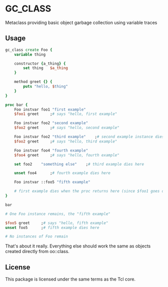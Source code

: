 GC_CLASS
========

Metaclass providing basic object garbage collection using variable traces

Usage
-----

~~~tcl
gc_class create Foo {
	variable thing

	constructor {a_thing} {
		set thing	$a_thing
	}

	method greet {} {
		puts "hello, $thing"
	}
}

proc bar {
	Foo instvar foo1 "first example"
	$foo1 greet		;# says "hello, first example"

	Foo instvar foo2 "second example"
	$foo2 greet		;# says "hello, second example"

	Foo instvar foo2 "third example"	;# second example instance dies here
	$foo2 greet		;# says "hello, third example"

	Foo instvar foo4 "fourth example"
	$foo4 greet		;# says "hello, fourth example"

	set foo2	"something else"	;# third example dies here

	unset foo4		;# fourth example dies here

	Foo instvar ::foo5 "fifth example"

	# first example dies when the proc returns here (since $foo1 goes out of scope)
}

bar

# One Foo instance remains, the "fifth example"

$foo5 greet		;# says "hello, fifth example"
unset foo5		;# fifth example dies here

# No instances of Foo remain
~~~

That's about it really.  Everything else should work the same as objects created directly from oo::class.

License
-------

This package is licensed under the same terms as the Tcl core.

